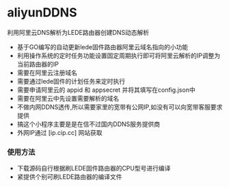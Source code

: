 # aliyunDDNS
利用阿里云DNS解析为LEDE路由器创建DNS动态解析

- 基于GO编写的自动更新lede固件路由器阿里云域名指向的小功能
- 利用操作系统的定时任务功能设置固定周期执行即可将阿里云解析的IP调整为当前路由器的IP
- 需要在阿里云注册域名
- 需要通过lede固件的计划任务来定时执行
- 需要申请阿里云的 appid 和 appsecret 并将其填写在config.json中
- 需要在阿里云中先设置需要解析的域名
- 不做内网DDNS透传,所以需要家里的宽带有公网IP,如没有可以向宽带客服要求提供
- 搞这个小程序主要是是在信不过国内DDNS服务提供商
- 外网IP通过 [ip.cip.cc] 网站获取


### 使用方法

- 下载源码自行根据刷LEDE固件路由器的CPU型号进行编译
- 紧提供个别可刷LEDE路由器的编译文件